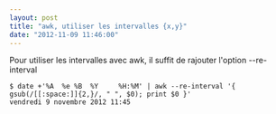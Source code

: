 ```yaml
---
layout: post
title: "awk, utiliser les intervalles {x,y}"
date: "2012-11-09 11:46:00"
---
```

Pour utiliser les intervalles avec awk, il suffit de rajouter l'option --re-interval


```
$ date +'%A  %e %B  %Y     %H:%M' | awk --re-interval '{ gsub(/[[:space:]]{2,}/, " ", $0); print $0 }'
vendredi 9 novembre 2012 11:45
```

<div style="height: 0; overflow: hidden;">awk re regex intervalle { }</div>
